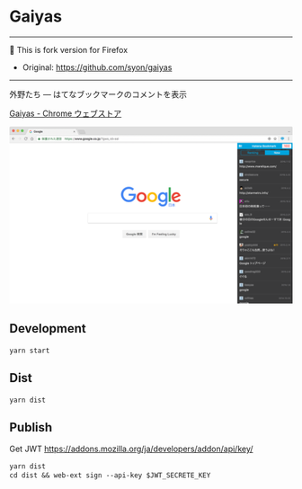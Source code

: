 Gaiyas
======

----

:memo: This is fork version for Firefox

- Original: <https://github.com/syon/gaiyas>

-----

外野たち ― はてなブックマークのコメントを表示

[Gaiyas \- Chrome ウェブストア](https://chrome.google.com/webstore/detail/gaiyas/jgmegliekbljpigaoklckkgbjlnboldh)

![Gaiyas](./creative/gaiyas_screen.png)


## Development

```
yarn start
```

## Dist

```
yarn dist
```

## Publish

Get JWT https://addons.mozilla.org/ja/developers/addon/api/key/

```
yarn dist
cd dist && web-ext sign --api-key $JWT_SECRETE_KEY
```
